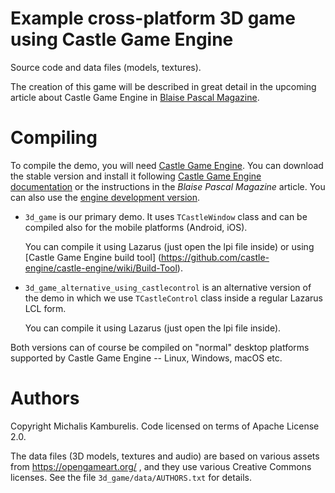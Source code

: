 # Example cross-platform 3D game using Castle Game Engine

Source code and data files (models, textures).

The creation of this game will be described in great detail in the upcoming
article about Castle Game Engine in
[Blaise Pascal Magazine](https://www.blaisepascalmagazine.eu/).

# Compiling

To compile the demo, you will need [Castle Game Engine](https://castle-engine.io/).
You can download the stable version and install it following
[Castle Game Engine documentation](https://castle-engine.io/documentation.php) or the instructions in
the _Blaise Pascal Magazine_ article.
You can also use the [engine development version](https://github.com/castle-engine/castle-engine/).

- `3d_game` is our primary demo.
  It uses `TCastleWindow` class and can be compiled also for the mobile platforms (Android, iOS).

    You can compile it using Lazarus (just open the lpi file inside)
    or using [Castle Game Engine build tool]
    (https://github.com/castle-engine/castle-engine/wiki/Build-Tool).

- `3d_game_alternative_using_castlecontrol` is an alternative version of the demo
  in which we use `TCastleControl` class inside a regular Lazarus LCL form.

    You can compile it using Lazarus (just open the lpi file inside).

Both versions can of course be compiled on "normal" desktop platforms supported
by Castle Game Engine -- Linux, Windows, macOS etc.

# Authors

Copyright Michalis Kamburelis.
Code licensed on terms of Apache License 2.0.

The data files (3D models, textures and audio) are based on various assets
from https://opengameart.org/ , and they use various Creative Commons licenses.
See the file `3d_game/data/AUTHORS.txt` for details.

